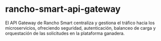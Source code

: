 # rancho-smart-api-gateway
El API Gateway de Rancho Smart centraliza y gestiona el tráfico hacia los microservicios, ofreciendo seguridad, autenticación, balanceo de carga y orquestación de las solicitudes en la plataforma ganadera.

